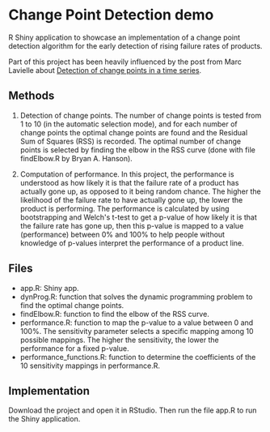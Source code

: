 # Change Point Detection demo
R Shiny application to showcase an implementation of a change point detection 
algorithm for the early detection of rising failure rates of products.

Part of this project has been heavily influenced by the post from Marc Lavielle 
about [Detection of change points in a time series](http://sia.webpopix.org/changePoints.html). 


## Methods

1. Detection of change points. The number of change points is tested from 1 to 
10 (in the automatic selection mode), and for each number of change points the 
optimal change points are found and the Residual Sum of Squares (RSS) is 
recorded. The optimal number of change points is selected by finding the elbow 
in the RSS curve (done with file findElbow.R by Bryan A. Hanson). 

2. Computation of performance. In this project, the performance is understood 
as how likely it is that the failure rate of a product has actually gone up, as 
opposed to it being random chance. The higher the likelihood of the failure 
rate to have actually gone up, the lower the product is performing. The 
performance is calculated by using bootstrapping and Welch's t-test to get a 
p-value of how likely it is that the failure rate has gone up, then this 
p-value is mapped to a value (performance) between 0% and 100% to help people 
without knowledge of p-values interpret the performance of a product line.


## Files

- app.R: Shiny app.
- dynProg.R: function that solves the dynamic programming problem to find the 
optimal change points.
- findElbow.R: function to find the elbow of the RSS curve.
- performance.R: function to map the p-value to a value between 0 and 100%. The 
sensitivity parameter selects a specific mapping among 10 possible mappings. 
The higher the sensitivity, the lower the performance for a fixed p-value.
- performance_functions.R: function to determine the coefficients of the 10 
sensitivity mappings in performance.R.


## Implementation

Download the project and open it in RStudio. Then run the file app.R to run the 
Shiny application.

